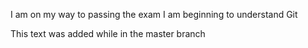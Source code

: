 I am on my way to passing the exam
I am beginning to understand Git

This text was added while in the master branch



